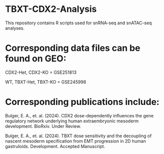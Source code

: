 # TBXT-CDX2-Analysis

This repository contains R scripts used for snRNA-seq and snATAC-seq analyses. 


# Corresponding data files can be found on GEO: 

CDX2-Het, CDX2-KO = GSE251813  

WT, TBXT-Het, TBXT-KO = GSE245998


# Corresponding publications include:

Bulger, E. A., et. al. (2024). CDX2 dose-dependently influences the gene regulatory network underlying human extraembryonic mesoderm development. BioRxiv. Under Review. 

Bulger, E. A., et. al. (2024). TBXT dose sensitivity and the decoupling of nascent mesoderm specification from EMT progression in 2D human gastruloids. Development. Accepted Manuscript.
